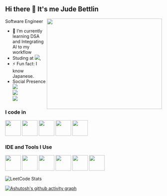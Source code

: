 ## Hi there 👋 It's me Jude Bettlin

Software Engineer 
<img align="right" width="370" height="290" src="https://i.pinimg.com/originals/47/f0/34/47f0342cec72b800463bf003eac1257e.gif">
- 🌱 I’m currently learning DSA and Integrating AI to my workflow
- Studing at [<img src="https://www.google.com/url?sa=i&url=https%3A%2F%2Fmain.snsgroups.com%2Fsnsinstitutionslandingpagedesign22%2F&psig=AOvVaw1Mn3wB9nRgIM5OCvlFso5Z&ust=1743440773445000&source=images&cd=vfe&opi=89978449&ved=0CBQQjRxqFwoTCPjnu5GlsowDFQAAAAAdAAAAABAE">](https://snsce.ac.in/),
- ⚡ Fun fact: I know Japanese.
- Social Presence
<br /> [<img src="https://img.shields.io/badge/Twitter-1DA1F2?style=for-the-badge&logo=twitter&logoColor=white" />](https://twitter.com/JBettlin?t=qQrxFXt-AKtbEkdfVa77iA&s=09) <br /> [<img src="https://img.shields.io/badge/LinkedIn-0077B5?style=for-the-badge&logo=linkedin&logoColor=white" />](https://www.linkedin.com/in/jude-bettlin-a-) <br/> [<img src="https://img.shields.io/badge/instagram-d62976?style=for-the-badge&logo=instagram&logoColor=white" />](https://www.instagram.com/invites/contact/?utm_source=ig_contact_invite&utm_medium=copy_link&utm_content=bgvuh2t)

### I code in
<img height="50" width="50" src="https://img.icons8.com/color/48/000000/python.png" /> <img height="50" width="50" src="https://img.icons8.com/color/48/000000/c-programming.png" /> <img height="50" width="50" src="https://img.icons8.com/color/48/000000/java-coffee-cup-logo.png" /> <img height="50" width="50" src="https://img.icons8.com/color/48/000000/mysql-logo.png"/> <img height="50" width="50" src="https://img.icons8.com/color/48/000000/mongodb.png"/>

### IDE and Tools I Use
<img height="50" width="50" src="https://img.icons8.com/color/48/000000/visual-studio-code-2019.png"/> <img height="50" width="50" src="https://img.icons8.com/color/48/000000/pycharm.png"/> <img height="50" width="50" src="https://img.icons8.com/color/50/000000/git.png"/> <img height="50" width="50" src="https://img.icons8.com/dusk/64/000000/anaconda.png"/> <img height="50" src="https://img.icons8.com/officel/480/null/java-eclipse.png"/> <img height="50" src="https://img.icons8.com/color/480/null/notion--v1.png" />

![LeetCode Stats](https://leetcard.jacoblin.cool/judebettlin?theme=dark&font=Rhodium%20Libre&ext=heatmap)

[![Ashutosh's github activity graph](https://github-readme-activity-graph.vercel.app/graph?username=JUDE-BETTLIN-A&bg_color=171617&color=fafafa&line=13ec49&point=fbefef&area=true&hide_border=true)](https://github.com/ashutosh00710/github-readme-activity-graph)
